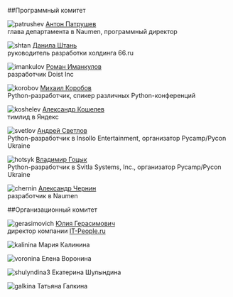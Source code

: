 ##Программный комитет

![patrushev](http://dropbucket.ru/pyconru/аpatrushev) [Антон Патрушев](http://www.linkedin.com/in/apatrushev)  
глава департамента в Naumen, программный директор

![shtan](http://dropbucket.ru/pycon/shtan) [Данила Штань](http://ru.linkedin.com/pub/danila-shtan/38/57/842)  
руководитель разработки холдинга 66.ru

![imankulov](http://dropbucket.ru/pyconru/imankulov) [Роман Иманкулов](http://www.linkedin.com/pub/roman-imankulov/44/761/910)  
разработчик Doist Inc

![korobov](http://dropbucket.ru/pyconru/korobov) [Михаил Коробов](http://kmike.ru/)  
Python-разработчик, спикер различных Python-конференций 

![koshelev](http://dropbucket.ru/pyconru/koshelev) [Александр Кошелев](http://www.linkedin.com/in/daevaorn)  
тимлид в Яндекс

![svetlov](http://dropbucket.ru/pyconru/svetlov) [Андрей Светлов](http://www.linkedin.com/pub/andrew-svetlov/59/b1/586)  
Python-разработчик в Insollo Entertainment, организатор Pycamp/Pycon Ukraine

![hotsyk](http://dropbucket.ru/pyconru/hotsyk) [Владимир Гоцык](http://www.linkedin.com/in/hotsyk)  
Python-разработчик в Svitla Systems, Inc., организатор Pycamp/Pycon Ukraine

![chernin](http://dropbucket.ru/pyconru/chernin) [Александр Чернин](http://www.linkedin.com/pub/alex-chernin/0/b30/949)  
разработчик в Naumen

##Организационный комитет

![gerasimovich](http://dropbucket.ru/pycon/gerasimovich) [Юлия Герасимович](http://www.linkedin.com/pub/yulia-gerasimovich/50/623/266)  
директор компании [IT-People.ru](http://it-people.ru/)

![kalinina](http://dropbucket.ru/pycon/kalinina) Мария Калинина

![voronina](http://dropbucket.ru/pycon/voronina) Елена Воронина

![shulyndina3](http://dropbucket.ru/pycon/shulyndina3) Екатерина Шулындина

![galkina](http://dropbucket.ru/pycon/galkina) Татьяна Галкина


